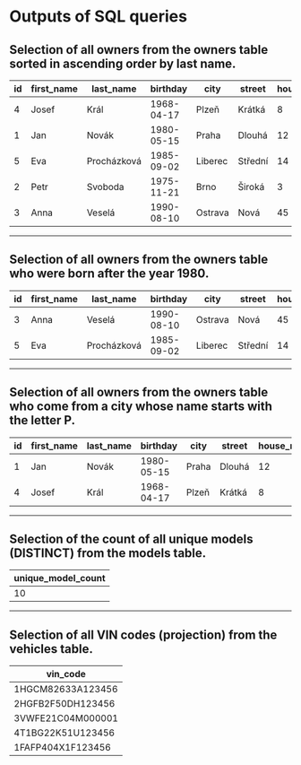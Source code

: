 # Outputs of SQL queries

## Selection of all owners from the owners table sorted in ascending order by last name.

| id | first_name | last_name   | birthday   | city    | street   | house_number | zip_code |
|----|------------|-------------|------------|---------|----------|---------------|----------|
| 4  | Josef      | Král        | 1968-04-17 | Plzeň   | Krátká   | 8             | 30100    |
| 1  | Jan        | Novák       | 1980-05-15 | Praha   | Dlouhá   | 12            | 11000    |
| 5  | Eva        | Procházková | 1985-09-02 | Liberec | Střední  | 14            | 46001    |
| 2  | Petr       | Svoboda     | 1975-11-21 | Brno    | Široká   | 3             | 60200    |
| 3  | Anna       | Veselá      | 1990-08-10 | Ostrava | Nová     | 45            | 70030    |

---

## Selection of all owners from the owners table who were born after the year 1980.

| id | first_name | last_name   | birthday   | city    | street   | house_number | zip_code |
|----|------------|-------------|------------|---------|----------|---------------|----------|
| 3  | Anna       | Veselá      | 1990-08-10 | Ostrava | Nová     | 45            | 70030    |
| 5  | Eva        | Procházková | 1985-09-02 | Liberec | Střední  | 14            | 46001    |

---

## Selection of all owners from the owners table who come from a city whose name starts with the letter P.

| id | first_name | last_name | birthday   | city   | street  | house_number | zip_code |
|----|------------|-----------|------------|--------|---------|---------------|----------|
| 1  | Jan        | Novák     | 1980-05-15 | Praha  | Dlouhá  | 12            | 11000    |
| 4  | Josef      | Král      | 1968-04-17 | Plzeň  | Krátká  | 8             | 30100    |

---

## Selection of the count of all unique models (DISTINCT) from the models table.

| unique_model_count |
|--------------------|
| 10                 |

---

## Selection of all VIN codes (projection) from the vehicles table.

| vin_code            |
|---------------------|
| 1HGCM82633A123456   |
| 2HGFB2F50DH123456   |
| 3VWFE21C04M000001   |
| 4T1BG22K51U123456   |
| 1FAFP404X1F123456   |
